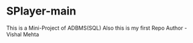 # SPlayer-main
This is a Mini-Project of ADBMS(SQL)
Also this is my first Repo
Author - Vishal Mehta
